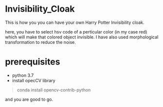 # Invisibility_Cloak
 This is how you you can have your own Harry Potter Invisibility cloak.
 
 here, you have to select hsv code of a perticular color (in my case red) which will make that colored object invisible.
 I have also used morphological transformation to reduce the noise.
 # prerequisites
 * python 3.7
 * install opecCV library
  > conda install opencv-contrib-python

and you are good to go.
